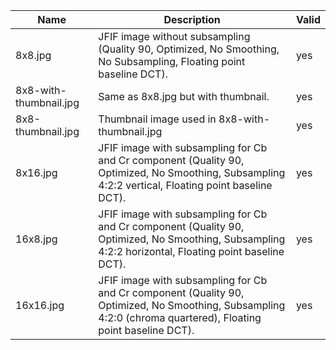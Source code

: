 | Name                   | Description                                                                                                                                                   | Valid |
| ---------------------- | ------------------------------------------------------------------------------------------------------------------------------------------------------------- | ----- |
| 8x8.jpg                | JFIF image without subsampling (Quality 90, Optimized, No Smoothing, No Subsampling, Floating point baseline DCT).                                            | yes   |
| 8x8-with-thumbnail.jpg | Same as 8x8.jpg but with thumbnail.                                                                                                                           | yes   |
| 8x8-thumbnail.jpg      | Thumbnail image used in 8x8-with-thumbnail.jpg                                                                                                                | yes   |
| 8x16.jpg               | JFIF image with subsampling for Cb and Cr component (Quality 90, Optimized, No Smoothing, Subsampling 4:2:2 vertical, Floating point baseline DCT).           | yes   |
| 16x8.jpg               | JFIF image with subsampling for Cb and Cr component (Quality 90, Optimized, No Smoothing, Subsampling 4:2:2 horizontal, Floating point baseline DCT).         | yes   |
| 16x16.jpg              | JFIF image with subsampling for Cb and Cr component (Quality 90, Optimized, No Smoothing, Subsampling 4:2:0 (chroma quartered), Floating point baseline DCT). | yes   |
